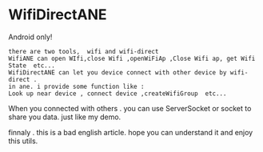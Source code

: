 WifiDirectANE
=============

Android only!


	there are two tools,  wifi and wifi-direct
	WifiANE can open WIfi,close Wifi ,openWiFiAp ,Close Wifi ap, get Wifi State  etc...
	WifiDirectANE can let you device connect with other device by wifi-direct . 
	in ane. i provide some function like :
	Look up near device , connect device ,createWifiGroup  etc...

When you connected with others . you can use ServerSocket or socket to share you data. just like my demo.

finnaly .  this is a bad english article. hope you can understand it and enjoy this utils.

